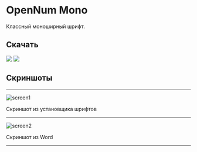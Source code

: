 # OpenNum Mono
 Классный моноширный шрифт.
## Скачать
<a href="./OpenNum-mono.ttf"><img src="https://custom-icon-badges.herokuapp.com/badge/-Download .ttf-F25278?style=for-the-badge&logo=download&logoColor=white"/></a>
<a href="./OpenNum-mono.otf"><img src="https://custom-icon-badges.herokuapp.com/badge/-Download .otf-F25278?style=for-the-badge&logo=download&logoColor=white"/></a>
## Скриншоты
***
![screen1](https://user-images.githubusercontent.com/103951737/175776741-add21603-a1e9-4237-a46b-130a04da3c1e.JPG)

Скриншот из установщика шрифтов
***
![screen2](https://user-images.githubusercontent.com/103951737/175776782-47ce15b3-5dd6-4b9b-8e48-6849ffa80780.JPG)

Скриншот из Word
***
 
